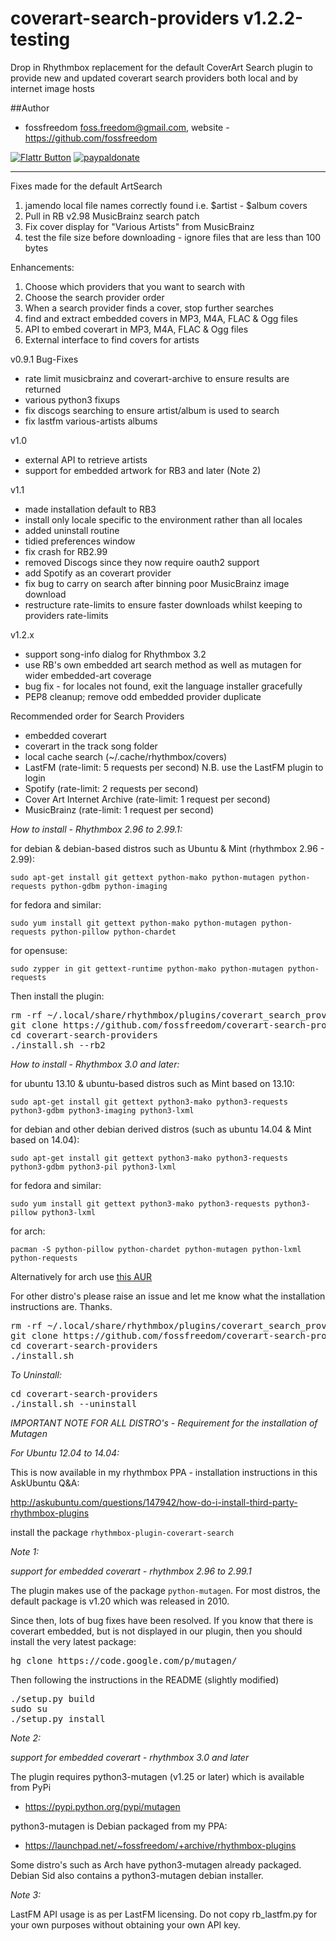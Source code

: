 coverart-search-providers v1.2.2-testing
=========================

Drop in Rhythmbox replacement for the default CoverArt Search plugin to provide new and updated coverart search providers both local and by internet image hosts

##Author

 - fossfreedom <foss.freedom@gmail.com>, website - https://github.com/fossfreedom

[![Flattr Button](http://api.flattr.com/button/button-compact-static-100x17.png "Flattr This!")](http://flattr.com/thing/1811718/ "fossfreedom")  [![paypaldonate](https://www.paypalobjects.com/en_GB/i/btn/btn_donate_SM.gif)](https://www.paypal.com/cgi-bin/webscr?cmd=_s-xclick&hosted_button_id=KBV682WJ3BDGL)

-------------

Fixes made for the default ArtSearch

1. jamendo local file names correctly found i.e. $artist - $album covers
2. Pull in RB v2.98 MusicBrainz search patch
3. Fix cover display for "Various Artists" from MusicBrainz
4. test the file size before downloading - ignore files that are less than 100 bytes


Enhancements:

1. Choose which providers that you want to search with
2. Choose the search provider order
2. When a search provider finds a cover, stop further searches
3. find and extract embedded covers in MP3, M4A, FLAC & Ogg files
4. API to embed coverart in MP3, M4A, FLAC & Ogg files
5. External interface to find covers for artists

v0.9.1 Bug-Fixes

 - rate limit musicbrainz and coverart-archive to ensure results are returned
 - various python3 fixups
 - fix discogs searching to ensure artist/album is used to search
 - fix lastfm various-artists albums
 
v1.0

 - external API to retrieve artists
 - support for embedded artwork for RB3 and later (Note 2)
 
v1.1

 - made installation default to RB3
 - install only locale specific to the environment rather than all locales
 - added uninstall routine
 - tidied preferences window
 - fix crash for RB2.99
 - removed Discogs since they now require oauth2 support
 - add Spotify as an coverart provider
 - fix bug to carry on search after binning poor MusicBrainz image download
 - restructure rate-limits to ensure faster downloads whilst keeping to providers rate-limits

v1.2.x
 - support song-info dialog for Rhythmbox 3.2
 - use RB's own embedded art search method as well as mutagen for wider embedded-art coverage
 - bug fix - for locales not found, exit the language installer gracefully
 - PEP8 cleanup; remove odd embedded provider duplicate

Recommended order for Search Providers

 - embedded coverart
 - coverart in the track song folder
 - local cache search (~/.cache/rhythmbox/covers)
 - LastFM (rate-limit: 5 requests per second) N.B. use the LastFM plugin to login
 - Spotify (rate-limit: 2 requests per second)
 - Cover Art Internet Archive (rate-limit: 1 request per second)
 - MusicBrainz (rate-limit: 1 request per second)

*How to install - Rhythmbox 2.96 to 2.99.1:*

for debian & debian-based distros such as Ubuntu & Mint (rhythmbox 2.96 - 2.99):

    sudo apt-get install git gettext python-mako python-mutagen python-requests python-gdbm python-imaging

for fedora and similar:

    sudo yum install git gettext python-mako python-mutagen python-requests python-pillow python-chardet
    
for opensuse:
 
    sudo zypper in git gettext-runtime python-mako python-mutagen python-requests

Then install the plugin:

<pre>
rm -rf ~/.local/share/rhythmbox/plugins/coverart_search_providers
git clone https://github.com/fossfreedom/coverart-search-providers.git
cd coverart-search-providers
./install.sh --rb2
</pre>

*How to install - Rhythmbox 3.0 and later:*

for ubuntu 13.10 & ubuntu-based distros such as Mint based on 13.10:

    sudo apt-get install git gettext python3-mako python3-requests python3-gdbm python3-imaging python3-lxml
    
for debian and other debian derived distros (such as ubuntu 14.04 & Mint based on 14.04):

    sudo apt-get install git gettext python3-mako python3-requests python3-gdbm python3-pil python3-lxml
   
for fedora and similar:

    sudo yum install git gettext python3-mako python3-requests python3-pillow python3-lxml
    
for arch:

    pacman -S python-pillow python-chardet python-mutagen python-lxml python-requests
    
Alternatively for arch use [this AUR](https://aur.archlinux.org/packages/rhythmbox-plugin-coverart-search-providers) 

For other distro's please raise an issue and let me know what the installation instructions are.  Thanks.

<pre>
rm -rf ~/.local/share/rhythmbox/plugins/coverart_search_providers
git clone https://github.com/fossfreedom/coverart-search-providers.git
cd coverart-search-providers
./install.sh
</pre>

*To Uninstall:*

<pre>
cd coverart-search-providers
./install.sh --uninstall
</pre>

*IMPORTANT NOTE FOR ALL DISTRO's - Requirement for the installation of Mutagen*

*For Ubuntu 12.04 to 14.04:* 

This is now available in my rhythmbox PPA - installation instructions in this AskUbuntu Q&A:

http://askubuntu.com/questions/147942/how-do-i-install-third-party-rhythmbox-plugins

install the package `rhythmbox-plugin-coverart-search`

*Note 1:*

*support for embedded coverart - rhythmbox 2.96 to 2.99.1*

The plugin makes use of the package `python-mutagen`.  For most distros, the default package is v1.20 which was released in 2010.

Since then, lots of bug fixes have been resolved.  If you know that there is coverart embedded, but is not displayed
in our plugin, then you should install the very latest package:

<pre>
hg clone https://code.google.com/p/mutagen/
</pre>

Then following the instructions in the README (slightly modified)

<pre>
./setup.py build
sudo su
./setup.py install 
</pre>

*Note 2:*

*support for embedded coverart - rhythmbox 3.0 and later*

The plugin requires python3-mutagen (v1.25 or later) which is available from PyPi

 - https://pypi.python.org/pypi/mutagen
 
python3-mutagen is Debian packaged from my PPA:

 - https://launchpad.net/~fossfreedom/+archive/rhythmbox-plugins
 
Some distro's such as Arch have python3-mutagen already packaged.  Debian Sid also contains a python3-mutagen debian installer.

*Note 3:*

LastFM API usage is as per LastFM licensing.  Do not copy rb_lastfm.py for your own purposes without obtaining your own API key.
